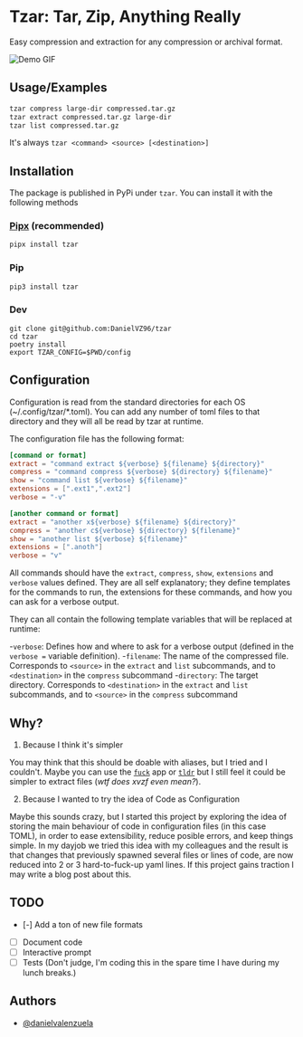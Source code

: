 # Tzar: Tar, Zip, Anything Really

Easy compression and extraction for any compression or archival format.

![Demo GIF](../assets/tzar.gif?raw=true)

## Usage/Examples

```bash
tzar compress large-dir compressed.tar.gz
tzar extract compressed.tar.gz large-dir
tzar list compressed.tar.gz
```

It's always `tzar <command> <source> [<destination>]`

## Installation

The package is published in PyPi under `tzar`. You can install it with the following methods

### [Pipx](https://pypa.github.io/pipx/) (recommended)

```bash
pipx install tzar
```

### Pip

```bash
pip3 install tzar
```

### Dev

```
git clone git@github.com:DanielVZ96/tzar
cd tzar
poetry install
export TZAR_CONFIG=$PWD/config
```

## Configuration

Configuration is read from the standard directories for each OS (~/.config/tzar/*.toml). You
 can add any number of toml files to that directory and they will all be read by tzar at runtime.
 
The configuration file has the following format:

``` toml
[command or format]
extract = "command extract ${verbose} ${filename} ${directory}" 
compress = "command compress ${verbose} ${directory} ${filename}" 
show = "command list ${verbose} ${filename}" 
extensions = [".ext1",".ext2"]
verbose = "-v" 

[another command or format]
extract = "another x${verbose} ${filename} ${directory}" 
compress = "another c${verbose} ${directory} ${filename}" 
show = "another list ${verbose} ${filename}" 
extensions = [".anoth"]
verbose = "v" 
```

All commands should have the `extract`, `compress`, `show`, `extensions` and `verbose` values defined.
They are all self explanatory; they define templates for the commands to run, the extensions
for these commands, and how you can ask for a verbose output.

They can all contain the following template variables that will be replaced at runtime:

-`verbose`: Defines how and where to ask for a verbose output (defined in the `verbose =` variable definition). 
-`filename`: The name of the compressed file. Corresponds to `<source>` in the `extract` and `list` subcommands, and to `<destination>` in the `compress` subcommand
-`directory`: The target directory. Corresponds to `<destination>` in the `extract` and `list` subcommands, and to `<source>` in the `compress` subcommand

## Why?

1) Because I think it's simpler

You may think that this should be doable with aliases, but I tried and I couldn't. Maybe you can use the [`fuck`](https://github.com/nvbn/thefuck) app 
or [`tldr`](https://github.com/tldr-pages/tldr) but I still feel it could be simpler to extract files (*wtf does xvzf even mean?*).

2) Because I wanted to try the idea of Code as Configuration

Maybe this sounds crazy, but I started this project by exploring the idea of storing the main behaviour of code in configuration files (in this case TOML), in order to 
ease extensibility, reduce posible errors, and keep things simple. In my dayjob we tried this idea with my colleagues and the result is that changes that previously
spawned several files or lines of code, are now reduced into 2 or 3 hard-to-fuck-up yaml lines. If this project gains traction I may write a blog post about this.

## TODO

- [-] Add a ton of new file formats
- [ ] Document code
- [ ] Interactive prompt
- [ ] Tests (Don't judge, I'm coding this in the spare time I have during my lunch breaks.)

## Authors

- [@danielvalenzuela](https://www.github.com/danielvz96)

